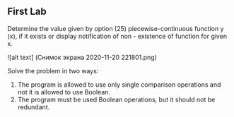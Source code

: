 ## First Lab 
Determine the value
given by option (25) piecewise-continuous
function y (x), if it exists or display
notification of non - existence of function for
given x.

![alt text] (Снимок экрана 2020-11-20 221801.png)

Solve the problem in two ways:
1) The program is allowed to use
only single comparison operations and not
it is allowed to use Boolean.
2) The program must be used
Boolean operations, but it should not be
redundant.
